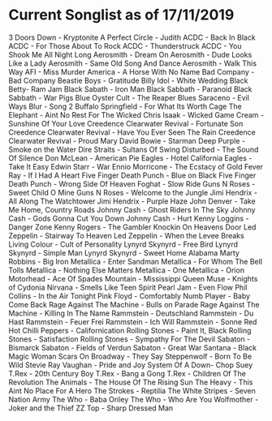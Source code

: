 # Current Songlist as of 17/11/2019

3 Doors Down - Kryptonite
A Perfect Circle - Judith
ACDC - Back In Black
ACDC - For Those About To Rock
ACDC - Thunderstruck
ACDC - You Shook Me All Night Long
Aerosmith - Dream On
Aerosmith - Dude Looks Like a Lady
Aerosmith - Same Old Song And Dance
Aerosmith - Walk This Way
AFI - Miss Murder
America - A Horse With No Name
Bad Company - Bad Company
Beastie Boys - Gratitude
Billy Idol - White Wedding
Black Betty- Ram Jam
Black Sabath - Iron Man
Black Sabbath - Paranoid
Black Sabbath - War Pigs
Blue Oyster Cult - The Reaper
Blues Saraceno -  Evil Ways
Blur - Song 2
Buffalo Springfield - For What Its Worth
Cage The Elephant - Aint No Rest For The Wicked
Chris Isaak - Wicked Game
Cream - Sunshine Of Your Love
Creedence Clearwater Revival - Fortunate Son
Creedence Clearwater Revival - Have You Ever Seen The Rain
Creedence Clearwater Revival - Proud Mary
David Bowie - Starman
Deep Purple - Smoke on the Water
Dire Straits - Sultans Of Swing
Disturbed - The Sound Of Silence
Don McLean - American Pie
Eagles - Hotel California
Eagles - Take It Easy
Edwin Starr - War
Ennio Morricone - The Ecstacy of Gold
Fever Ray - If I Had A Heart
Five Finger Death Punch - Blue on Black
Five Finger Death Punch - Wrong Side Of Heaven
Foghat - Slow Ride
Guns N Roses - Sweet Child O Mine
Guns N Roses - Welcome to the Jungle
Jimi Hendrix - All Along The Watchtower
Jimi Hendrix - Purple Haze
John Denver - Take Me Home, Country Roads
Johnny Cash - Ghost Riders In The Sky
Johnny Cash - Gods Gonna Cut You Down
Johnny Cash - Hurt
Kenny Loggins - Danger Zone
Kenny Rogers - The Gambler
Knockin On Heavens Door
Led Zeppelin -  Stairway To Heaven
Led Zeppelin - When the Levee Breaks
Living Colour - Cult of Personality
Lynyrd Skynyrd - Free Bird
Lynyrd Skynyrd - Simple Man
Lynyrd Skynyrd - Sweet Home Alabama
Marty Robbins - Big Iron
Metallica - Enter Sandman
Metallica - For Whom The Bell Tolls
Metallica - Nothing Else Matters
Metallica - One
Metallica - Orion
Motorhead - Ace Of Spades
Mountain - Mississippi Queen
Muse - Knights of Cydonia
Nirvana - Smells Like Teen Spirit
Pearl Jam - Even Flow
Phil Collins - In the Air Tonight
Pink Floyd - Comfortably Numb
Player - Baby Come Back
Rage Against The Machine - Bulls on Parade
Rage Against The Machine - Killing In The Name
Rammstein - Deutschland
Rammstein - Du Hast
Rammstein - Feuer Frei
Rammstein - Ich Will
Rammstein - Sonne
Red Hot Chilli Peppers  - Californication
Rolling Stones - Paint It, Black
Rolling Stones - Satisfaction
Rolling Stones - Sympathy For The Devil
Sabaton - Bismarck
Sabaton - Fields of Verdun
Sabaton - Great War
Santana - Black Magic Woman
Scars On Broadway - They Say
Steppenwolf - Born To Be Wild
Stevie Ray Vaughan - Pride and Joy
System Of A Down- Chop Suey
T.Rex - 20th Century Boy
T.Rex - Bang a Gong
T.Rex - Children Of The Revolution
The Animals - The House Of The Rising Sun
The Heavy - This Aint No Place For A Hero
The Strokes - Reptilia
The White Stripes - Seven Nation Army
The Who - Baba Oriley
The Who - Who Are You
Wolfmother - Joker and the Thief
ZZ Top - Sharp Dressed Man
